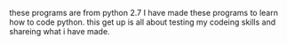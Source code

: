 these programs are from python 2.7 I have made these programs to learn how to code python.
this get up is all about testing my codeing skills and shareing what i have made.
